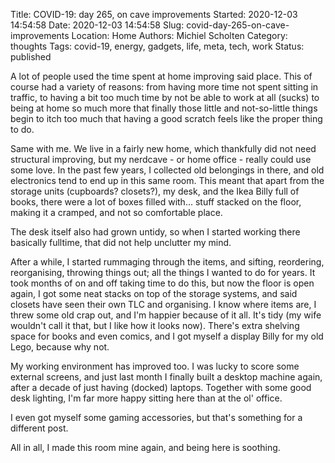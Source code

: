 Title: COVID-19: day 265, on cave improvements
Started: 2020-12-03 14:54:58
Date: 2020-12-03 14:54:58
Slug: covid-day-265-on-cave-improvements
Location: Home
Authors: Michiel Scholten
Category: thoughts
Tags: covid-19, energy, gadgets, life, meta, tech, work
Status: published

A lot of people used the time spent at home improving said place. This of course had a variety of reasons: from having more time not spent sitting in traffic, to having a bit too much time by not be able to work at all (sucks) to being at home so much more that finally those little and not-so-little things begin to itch too much that having a good scratch feels like the proper thing to do.

Same with me. We live in a fairly new home, which thankfully did not need structural improving, but my nerdcave - or home office - really could use some love. In the past few years, I collected old belongings in there, and old electronics tend to end up in this same room. This meant that apart from the storage units (cupboards? closets?), my desk, and the Ikea Billy full of books, there were a lot of boxes filled with... stuff stacked on the floor, making it a cramped, and not so comfortable place.

The desk itself also had grown untidy, so when I started working there basically fulltime, that did not help unclutter my mind.

After a while, I started rummaging through the items, and sifting, reordering, reorganising, throwing things out; all the things I wanted to do for years. It took months of on and off taking time to do this, but now the floor is open again, I got some neat stacks on top of the storage systems, and said closets have seen their own TLC and organising. I know where items are, I threw some old crap out, and I'm happier because of it all. It's tidy (my wife wouldn't call it that, but I like how it looks now). There's extra shelving space for books and even comics, and I got myself a display Billy for my old Lego, because why not.

My working environment has improved too. I was lucky to score some external screens, and just last month I finally built a desktop machine again, after a decade of just having (docked) laptops. Together with some good desk lighting, I'm far more happy sitting here than at the ol' office.

I even got myself some gaming accessories, but that's something for a different post.

All in all, I made this room mine again, and being here is soothing.
